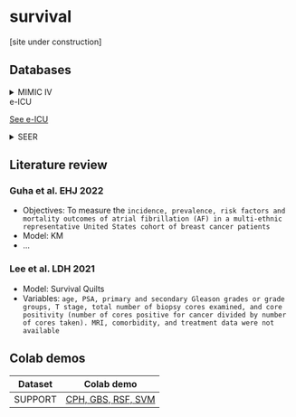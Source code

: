 # survival

[site under construction]

## Databases

<details>
<summary>MIMIC IV</summary>
 
  
### ```Procedural codes```

```  
DxCodes.loc[DxCodes.long_title.str.contains('atrial fib',case=False ) ]
  
[empty]  
```  
  
```
DxCodes.loc[DxCodes.long_title.str.contains('cathe',case=False ) ]

      icd_code  icd_version                                         long_title
2080      0102            9  Ventriculopuncture through previously implante...
2099      0126            9  Insertion of catheter(s) into cranial cavity o...
2100      0127            9  Removal of catheter(s) from cranial cavity or ...
2101      0128            9  Placement of intracerebral catheter(s) via bur...
8818      0390            9  Insertion of catheter into spinal canal for in...
73102     3404            9     Insertion of intercostal catheter for drainage
73224     3721            9                Right heart cardiac catheterization
73225     3722            9                 Left heart cardiac catheterization
73226     3723            9  Combined right and left heart cardiac catheter...
73229     3726            9  Catheter based invasive electrophysiologic tes...
73357     3891            9                           Arterial catheterization
73358     3892            9                     Umbilical vein catheterization
73359     3893            9   Venous catheterization, not elsewhere classified
73361     3895            9          Venous catheterization for renal dialysis
73362     3897            9    Central venous catheter placement with guidance
74708     4444            9  Transcatheter embolization for gastric or duod...
75418     5201            9            Drainage of pancreatic cyst by catheter
75629     5794            9           Insertion of indwelling urinary catheter
75630     5795            9         Replacement of indwelling urinary catheter
75674      598            9                           Ureteral catheterization
77149     8855            9     Coronary arteriography using a single catheter
77150     8856            9         Coronary arteriography using two catheters
77707     9646            9   Irrigation of ureterostomy and ureteral catheter
77709     9648            9    Irrigation of other indwelling urinary catheter
77717     9657            9                    Irrigation of vascular catheter
77718     9658            9                       Irrigation of wound catheter
77733     9715            9                      Replacement of wound catheter
77764     9762            9  Removal of ureterostomy tube and ureteral cath...
```
  
```  
DxCodes.loc[DxCodes.long_title.str.contains('atrial',case=False ) ]
  
      icd_code  icd_version                                         long_title
4144   02550ZZ           10        Destruction of Atrial Septum, Open Approach
4145   02553ZZ           10  Destruction of Atrial Septum, Percutaneous App...
4146   02554ZZ           10  Destruction of Atrial Septum, Percutaneous End...
4150   02570ZK           10  Destruction of Left Atrial Appendage, Open App...
4152   02573ZK           10  Destruction of Left Atrial Appendage, Percutan...
4154   02574ZK           10  Destruction of Left Atrial Appendage, Percutan...
4613   02B50ZX           10  Excision of Atrial Septum, Open Approach, Diag...
4614   02B50ZZ           10           Excision of Atrial Septum, Open Approach
4615   02B53ZX           10  Excision of Atrial Septum, Percutaneous Approa...
4616   02B53ZZ           10   Excision of Atrial Septum, Percutaneous Approach
4617   02B54ZX           10  Excision of Atrial Septum, Percutaneous Endosc...
4618   02B54ZZ           10  Excision of Atrial Septum, Percutaneous Endosc...
4625   02B70ZK           10   Excision of Left Atrial Appendage, Open Approach
4628   02B73ZK           10  Excision of Left Atrial Appendage, Percutaneou...
4631   02B74ZK           10  Excision of Left Atrial Appendage, Percutaneou...
4776   02C50ZZ           10  Extirpation of Matter from Atrial Septum, Open...
4777   02C53ZZ           10  Extirpation of Matter from Atrial Septum, Perc...
4778   02C54ZZ           10  Extirpation of Matter from Atrial Septum, Perc...
5169   02L70CK           10  Occlusion of Left Atrial Appendage with Extral...
5170   02L70DK           10  Occlusion of Left Atrial Appendage with Intral...
5171   02L70ZK           10  Occlusion of Left Atrial Appendage, Open Approach
5172   02L73CK           10  Occlusion of Left Atrial Appendage with Extral...
5173   02L73DK           10  Occlusion of Left Atrial Appendage with Intral...
5174   02L73ZK           10  Occlusion of Left Atrial Appendage, Percutaneo...
5175   02L74CK           10  Occlusion of Left Atrial Appendage with Extral...
5176   02L74DK           10  Occlusion of Left Atrial Appendage with Intral...
5177   02L74ZK           10  Occlusion of Left Atrial Appendage, Percutaneo...
5267   02N50ZZ           10               Release Atrial Septum, Open Approach
5268   02N53ZZ           10       Release Atrial Septum, Percutaneous Approach
5269   02N54ZZ           10  Release Atrial Septum, Percutaneous Endoscopic...
5426   02Q50ZZ           10                Repair Atrial Septum, Open Approach
5427   02Q53ZZ           10        Repair Atrial Septum, Percutaneous Approach
5428   02Q54ZZ           10  Repair Atrial Septum, Percutaneous Endoscopic ...
5511   02R507Z           10  Replacement of Atrial Septum with Autologous T...
5512   02R508Z           10  Replacement of Atrial Septum with Zooplastic T...
5513   02R50JZ           10  Replacement of Atrial Septum with Synthetic Su...
5514   02R50KZ           10  Replacement of Atrial Septum with Nonautologou...
5515   02R547Z           10  Replacement of Atrial Septum with Autologous T...
5516   02R548Z           10  Replacement of Atrial Septum with Zooplastic T...
5517   02R54JZ           10  Replacement of Atrial Septum with Synthetic Su...
5518   02R54KZ           10  Replacement of Atrial Septum with Nonautologou...
5723   02T50ZZ           10          Resection of Atrial Septum, Open Approach
5724   02T53ZZ           10  Resection of Atrial Septum, Percutaneous Approach
5725   02T54ZZ           10  Resection of Atrial Septum, Percutaneous Endos...
5793   02U507Z           10  Supplement Atrial Septum with Autologous Tissu...
5794   02U508Z           10  Supplement Atrial Septum with Zooplastic Tissu...
5795   02U50JZ           10  Supplement Atrial Septum with Synthetic Substi...
5796   02U50KZ           10  Supplement Atrial Septum with Nonautologous Ti...
5797   02U537Z           10  Supplement Atrial Septum with Autologous Tissu...
5798   02U538Z           10  Supplement Atrial Septum with Zooplastic Tissu...
5799   02U53JZ           10  Supplement Atrial Septum with Synthetic Substi...
5800   02U53KZ           10  Supplement Atrial Septum with Nonautologous Ti...
5801   02U547Z           10  Supplement Atrial Septum with Autologous Tissu...
5802   02U548Z           10  Supplement Atrial Septum with Zooplastic Tissu...
5803   02U54JZ           10  Supplement Atrial Septum with Synthetic Substi...
5804   02U54KZ           10  Supplement Atrial Septum with Nonautologous Ti...
6197   02W50JZ           10  Revision of Synthetic Substitute in Atrial Sep...
6198   02W54JZ           10  Revision of Synthetic Substitute in Atrial Sep...
73168     3541            9       Enlargement of existing atrial septal defect
73171     3551            9  Repair of atrial septal defect with prosthesis...
73172     3552            9  Repair of atrial septal defect with prosthesis...
73177     3561            9   Repair of atrial septal defect with tissue graft
73181     3571            9  Other and unspecified repair of atrial septal ...
73188     3591            9         Interatrial transposition of venous return
73238     3736            9  Excision, destruction, or exclusion of left at...
73262     3776            9  Replacement of transvenous atrial and/or ventr...
73274     3790            9          Insertion of left atrial appendage device
77868     9961            9                               Atrial cardioversion

```

  
### ```POE```
  
```Poe.field_name.unique()

array(['Admit category', 'Discharge Planning', 'Discharge When',
       'Admit to', 'Code status', 'Consult Status', 'Consult Status Time',
       'Level of Urgency', 'Tubes & Drains type', 'Transfer to',
       'Indication'], dtype=object)
```


### ```admissions.csv.gz.race```
  
      'WHITE', 'OTHER', 'BLACK/AFRICAN AMERICAN', 'UNABLE TO OBTAIN',
       'UNKNOWN', 'WHITE - RUSSIAN', 'PORTUGUESE',
       'WHITE - OTHER EUROPEAN', 'BLACK/CAPE VERDEAN', 'ASIAN',
       'ASIAN - CHINESE', 'HISPANIC/LATINO - DOMINICAN',
       'HISPANIC/LATINO - SALVADORAN', 'HISPANIC/LATINO - PUERTO RICAN',
       'HISPANIC/LATINO - GUATEMALAN', 'ASIAN - SOUTH EAST ASIAN',
       'WHITE - BRAZILIAN', 'HISPANIC OR LATINO',
       'HISPANIC/LATINO - CENTRAL AMERICAN', 'BLACK/AFRICAN',
       'NATIVE HAWAIIAN OR OTHER PACIFIC ISLANDER',
       'BLACK/CARIBBEAN ISLAND', 'HISPANIC/LATINO - MEXICAN',
       'PATIENT DECLINED TO ANSWER', 'HISPANIC/LATINO - CUBAN',
       'AMERICAN INDIAN/ALASKA NATIVE', 'MULTIPLE RACE/ETHNICITY',
       'WHITE - EASTERN EUROPEAN', 'ASIAN - KOREAN',
       'HISPANIC/LATINO - HONDURAN', 'ASIAN - ASIAN INDIAN',
       'HISPANIC/LATINO - COLUMBIAN', 'SOUTH AMERICAN'
</details>



<summary>e-ICU</summary>
  
[See e-ICU](eicu.md)


<details>
<summary>SEER</summary>

## Installation
- You'll need to complete 2 identical weboforms to obtain separate links for installation files (EXE that can only executed on Windows):
  1. ```ss8_4_0_1.exe``` (SEER*Stat 8.40.1, downloaded on Dec 24, 2022) 
  2. ```sp301.exe``` (SEER*Prep 3.0)

## Extract data 

### To obtain patient-level (individualized) data

1. First, define selection criteria:

  - Click on "table" icon ![image](https://user-images.githubusercontent.com/38703113/209453078-33345bb2-2911-44aa-bc7c-922960cc3b8c.png)
    - ```Selection Tab** is used to define cohort 
    - ```Table Tab** is used to add fields to the dataframe you are about to create

  - Click on "execute" icon ![image](https://user-images.githubusercontent.com/38703113/209453082-81d650f2-c248-450c-8281-d6b732693edc.png) 

2. To save the extracted data: Matrix > Export > ```CSV```

### To obtain histories of individual patients

1. ```Matrix``` > ```Retrieve session```
2. ```Session``` > ```Person selection```

<details>
<summary>SEER: meta data</summary>


</details>


<details>
<summary>SEER: meta data</summary>

| Field name | Meta info |
| -- | -- |
| Patient ID | 8-digit, starting from 00000001 | 
| Race recode | White, Black, Other |
| Age recode with <1 year olds | Unknown, 25-29, ..., 40-44,...,55-59, ..., 70-74, .., 85+ years  |
| PRCDA or not | purchased/referred care delivery area? |
| Histologic Type ICD-O-3 | 8140; 8070 |
| Hist/ behav (ICD-O-3) | Adeocarcinoma; Squamous cell carcionma  |
| AJCC Stage 3rd ed (1988-2003) | Blank; 10, 32, ... |
| Laterality | Left - origin of primary, Right, bilateral, paired site, ... |
                     
### Other fields:
- Median household adjusted to 2019
- Rural-Urban Continuum code
                     
</details>


  
</details>


## Literature review
### Guha et al. EHJ 2022   
- Objectives: To measure the ```incidence, prevalence, risk factors and mortality outcomes of atrial fibrillation (AF) in a multi-ethnic representative United States cohort of breast cancer patients```
- Model: KM
- ...
  
  
### Lee et al. LDH 2021
- Model:  Survival Quilts
- Variables: ```age, PSA, primary and secondary Gleason grades or grade groups, T stage, total number of biopsy cores examined, and core positivity (number of cores positive for cancer divided by number of cores taken). MRI, comorbidity, and treatment data were not available```  
  

## Colab demos 

| Dataset | Colab demo |
|--|--|
| SUPPORT | [CPH, GBS, RSF, SVM](SDA_SUPPORT_demo.ipynb) |

